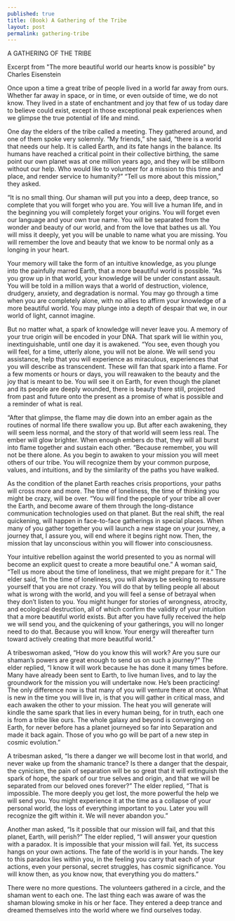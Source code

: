 ```yaml
---
published: true
title: (Book) A Gathering of the Tribe
layout: post
permalink: gathering-tribe
---
```


A GATHERING OF THE TRIBE 

Excerpt from "The more beautiful world our hearts know is possible" by Charles Eisenstein

Once upon a time a great tribe of people lived in a world far away from ours. Whether far away in space, or in time, or even outside of time, we do not know. They lived in a state of enchantment and joy that few of us today dare to believe could exist, except in those exceptional peak experiences when we glimpse the true potential of life and mind. 

One day the elders of the tribe called a meeting. They gathered around, and one of them spoke very solemnly. “My friends,” she said, “there is a world that needs our help. It is called Earth, and its fate hangs in the balance. Its humans have reached a critical point in their collective birthing, the same point our own planet was at one million years ago, and they will be stillborn without our help. Who would like to volunteer for a mission to this time and place, and render service to humanity?” “Tell us more about this mission,” they asked. 

“It is no small thing. Our shaman will put you into a deep, deep trance, so complete that you will forget who you are. You will live a human life, and in the beginning you will completely forget your origins. You will forget even our language and your own true name. You will be separated from the wonder and beauty of our world, and from the love that bathes us all. You will miss it deeply, yet you will be unable to name what you are missing. You will remember the love and beauty that we know to be normal only as a longing in your heart. 

Your memory will take the form of an intuitive knowledge, as you plunge into the painfully marred Earth, that a more beautiful world is possible. “As you grow up in that world, your knowledge will be under constant assault. You will be told in a million ways that a world of destruction, violence, drudgery, anxiety, and degradation is normal. You may go through a time when you are completely alone, with no allies to affirm your knowledge of a more beautiful world. You may plunge into a depth of despair that we, in our world of light, cannot imagine. 

But no matter what, a spark of knowledge will never leave you. A memory of your true origin will be encoded in your DNA. That spark will lie within you, inextinguishable, until one day it is awakened. “You see, even though you will feel, for a time, utterly alone, you will not be alone. We will send you assistance, help that you will experience as miraculous, experiences that you will describe as transcendent. These will fan that spark into a flame. For a few moments or hours or days, you will reawaken to the beauty and the joy that is meant to be. You will see it on Earth, for even though the planet and its people are deeply wounded, there is beauty there still, projected from past and future onto the present as a promise of what is possible and a reminder of what is real. 

“After that glimpse, the flame may die down into an ember again as the routines of normal life there swallow you up. But after each awakening, they will seem less normal, and the story of that world will seem less real. The ember will glow brighter. When enough embers do that, they will all burst into flame together and sustain each other. “Because remember, you will not be there alone. As you begin to awaken to your mission you will meet others of our tribe. You will recognize them by your common purpose, values, and intuitions, and by the similarity of the paths you have walked. 

As the condition of the planet Earth reaches crisis proportions, your paths will cross more and more. The time of loneliness, the time of thinking you might be crazy, will be over. “You will find the people of your tribe all over the Earth, and become aware of them through the long-distance communication technologies used on that planet. But the real shift, the real quickening, will happen in face-to-face gatherings in special places. When many of you gather together you will launch a new stage on your journey, a journey that, I assure you, will end where it begins right now. Then, the mission that lay unconscious within you will flower into consciousness. 

Your intuitive rebellion against the world presented to you as normal will become an explicit quest to create a more beautiful one.” A woman said, “Tell us more about the time of loneliness, that we might prepare for it.” The elder said, “In the time of loneliness, you will always be seeking to reassure yourself that you are not crazy. You will do that by telling people all about what is wrong with the world, and you will feel a sense of betrayal when they don’t listen to you. You might hunger for stories of wrongness, atrocity, and ecological destruction, all of which confirm the validity of your intuition that a more beautiful world exists. But after you have fully received the help we will send you, and the quickening of your gatherings, you will no longer need to do that. Because you will know. Your energy will thereafter turn toward actively creating that more beautiful world.” 

A tribeswoman asked, “How do you know this will work? Are you sure our shaman’s powers are great enough to send us on such a journey?” The elder replied, “I know it will work because he has done it many times before. Many have already been sent to Earth, to live human lives, and to lay the groundwork for the mission you will undertake now. He’s been practicing! The only difference now is that many of you will venture there at once. What is new in the time you will live in, is that you will gather in critical mass, and each awaken the other to your mission. The heat you will generate will kindle the same spark that lies in every human being, for in truth, each one is from a tribe like ours. The whole galaxy and beyond is converging on Earth, for never before has a planet journeyed so far into Separation and made it back again. Those of you who go will be part of a new step in cosmic evolution.” 

A tribesman asked, “Is there a danger we will become lost in that world, and never wake up from the shamanic trance? Is there a danger that the despair, the cynicism, the pain of separation will be so great that it will extinguish the spark of hope, the spark of our true selves and origin, and that we will be separated from our beloved ones forever?” The elder replied, “That is impossible. The more deeply you get lost, the more powerful the help we will send you. You might experience it at the time as a collapse of your personal world, the loss of everything important to you. Later you will recognize the gift within it. We will never abandon you.” 

Another man asked, “Is it possible that our mission will fail, and that this planet, Earth, will perish?” The elder replied, “I will answer your question with a paradox. It is impossible that your mission will fail. Yet, its success hangs on your own actions. The fate of the world is in your hands. The key to this paradox lies within you, in the feeling you carry that each of your actions, even your personal, secret struggles, has cosmic significance. You will know then, as you know now, that everything you do matters.” 

There were no more questions. The volunteers gathered in a circle, and the shaman went to each one. The last thing each was aware of was the shaman blowing smoke in his or her face. They entered a deep trance and dreamed themselves into the world where we find ourselves today.
